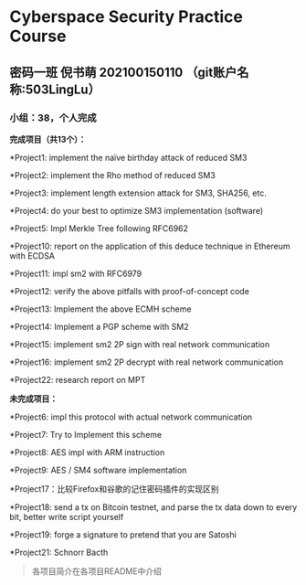 # Cyberspace Security Practice Course
## 密码一班 倪书萌 202100150110 （git账户名称:503LingLu）
### 小组：38，个人完成
**完成项目（共13个）：**

*Project1: implement the naïve birthday attack of reduced SM3

*Project2: implement the Rho method of reduced SM3

*Project3: implement length extension attack for SM3, SHA256, etc.

*Project4: do your best to optimize SM3 implementation (software)

*Project5: Impl Merkle Tree following RFC6962

*Project10: report on the application of this deduce technique in Ethereum with ECDSA 

*Project11: impl sm2 with RFC6979

*Project12: verify the above pitfalls with proof-of-concept code

*Project13: Implement the above ECMH scheme

*Project14: Implement a PGP scheme with SM2

*Project15: implement sm2 2P sign with real network communication

*Project16: implement sm2 2P decrypt with real network communication

*Project22: research report on MPT

**未完成项目：**

*Project6: impl this protocol with actual network communication

*Project7: Try to Implement this scheme

*Project8: AES impl with ARM instruction

*Project9: AES / SM4 software implementation

*Project17：比较Firefox和谷歌的记住密码插件的实现区别

*Project18: send a tx on Bitcoin testnet, and parse the tx data down to every bit, better write script yourself

*Project19: forge a signature to pretend that you are Satoshi

*Project21: Schnorr Bacth

>各项目简介在各项目README中介绍  
